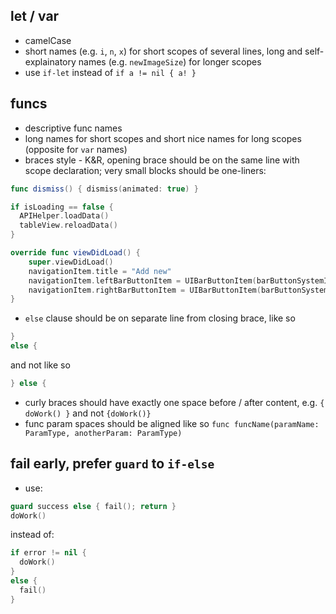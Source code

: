## let / var 

- camelCase 
- short names (e.g. `i`, `n`, `x`) for short scopes of several lines, long and self-explainatory names (e.g. `newImageSize`) for longer scopes
- use `if-let` instead of `if a != nil { a! }`

## funcs 

- descriptive func names
- long names for short scopes and short nice names for long scopes (opposite for `var` names)
- braces style - K&R, opening brace should be on the same line with scope declaration; very small blocks should be one-liners: 

```swift
func dismiss() { dismiss(animated: true) }
```

```swift
if isLoading == false {
  APIHelper.loadData()
  tableView.reloadData()
}
```

```swift
override func viewDidLoad() {
    super.viewDidLoad()
    navigationItem.title = "Add new"
    navigationItem.leftBarButtonItem = UIBarButtonItem(barButtonSystemItem: .cancel, target: self, action: #selector(self.dismissThis))
    navigationItem.rightBarButtonItem = UIBarButtonItem(barButtonSystemItem: .add, target: self, action: #selector(self.btnAddTap))
}
```

- `else` clause should be on separate line from closing brace, like so
```swift
}
else {
```
and not like so
```swift
} else {
```

- curly braces should have exactly one space before / after content, e.g. `{ doWork() }` and not `{doWork()}`
- func param spaces should be aligned like so `func funcName(paramName: ParamType, anotherParam: ParamType)`

## fail early, prefer `guard` to `if-else`

- use: 
```swift 
guard success else { fail(); return }
doWork()
```
instead of:
```swift
if error != nil { 
  doWork() 
}
else { 
  fail() 
}
```

